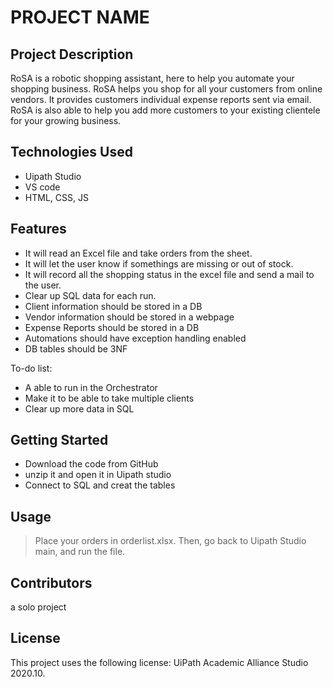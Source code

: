 # PROJECT NAME

## Project Description

RoSA is a robotic shopping assistant, here to help you automate your shopping business. RoSA helps you shop for all your customers from online vendors. It provides customers individual expense reports sent via email. RoSA is also able to help you add more customers to your existing clientele for your growing business.

## Technologies Used

* Uipath Studio
* VS code
* HTML, CSS, JS

## Features

* It will read an Excel file and take orders from the sheet.
* It will let the user know if somethings are missing or out of stock.
* It will record all the shopping status in the excel file and send a mail to the user.
* Clear up SQL data for each run.
* Client information should be stored in a DB
* Vendor information should be stored in a webpage
* Expense Reports should be stored in a DB
* Automations should have exception handling enabled
* DB tables should be 3NF

To-do list:
* A able to run in the Orchestrator
* Make it to be able to take multiple clients
* Clear up more data in SQL


## Getting Started
   
* Download the code from GitHub
* unzip it and open it in Uipath studio
* Connect to SQL and creat the tables

## Usage

> Place your orders in orderlist.xlsx. Then, go back to Uipath Studio main, and run the file.
## Contributors

a solo project

## License

This project uses the following license: UiPath Academic Alliance Studio 2020.10.
